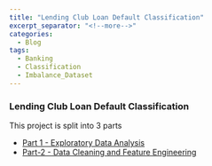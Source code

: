 ```yaml
---
title: "Lending Club Loan Default Classification"
excerpt_separator: "<!--more-->"
categories:
  - Blog
tags:
  - Banking
  - Classification
  - Imbalance_Dataset
---
```


### Lending Club Loan Default Classification

This project is split into 3 parts
* [Part 1 - Exploratory Data Analysis](https://yzclaire.github.io/lending_club_loan_default_classification_part_1/)
* [Part-2 - Data Cleaning and Feature Engineering](https://yzclaire.github.io/lending_club_loan_default_classification_part_2/)
